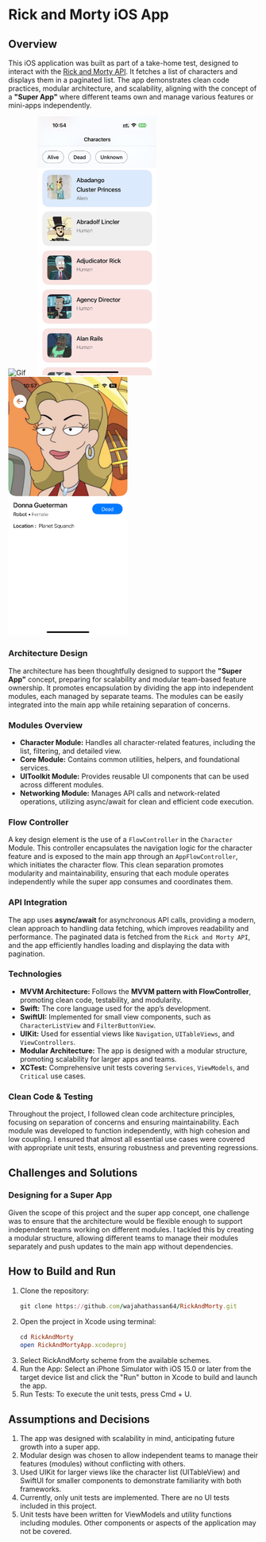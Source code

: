 # Rick and Morty iOS App

## Overview
This iOS application was built as part of a take-home test, designed to interact with the [Rick and Morty API](https://rickandmortyapi.com/documentation/). It fetches a list of characters and displays them in a paginated list. The app demonstrates clean code practices, modular architecture, and scalability, aligning with the concept of a **"Super App"** where different teams own and manage various features or mini-apps independently.

<p align="left">
<img src="Assets/rick-&-morty.gif" width="240" title="Gif">
   &nbsp;&nbsp;&nbsp;&nbsp;&nbsp;<img src="Assets/image2.PNG" width="240" title="Character Lists">
   &nbsp;&nbsp;&nbsp;&nbsp;&nbsp;<img src="Assets/image3.PNG" width="240" title="Character Details"</p>

### Architecture Design
The architecture has been thoughtfully designed to support the **"Super App"** concept, preparing for scalability and modular team-based feature ownership. It promotes encapsulation by dividing the app into independent modules, each managed by separate teams. The modules can be easily integrated into the main app while retaining separation of concerns.

### Modules Overview

- **Character Module:** Handles all character-related features, including the list, filtering, and detailed view.
- **Core Module:** Contains common utilities, helpers, and foundational services.
- **UIToolkit Module:** Provides reusable UI components that can be used across different modules.
- **Networking Module:** Manages API calls and network-related operations, utilizing async/await for clean and efficient code execution.

### Flow Controller
A key design element is the use of a `FlowController` in the `Character` Module. This controller encapsulates the navigation logic for the character feature and is exposed to the main app through an `AppFlowController`, which initiates the character flow. This clean separation promotes modularity and maintainability, ensuring that each module operates independently while the super app consumes and coordinates them.

### API Integration
The app uses **async/await** for asynchronous API calls, providing a modern, clean approach to handling data fetching, which improves readability and performance. The paginated data is fetched from the `Rick and Morty API`, and the app efficiently handles loading and displaying the data with pagination.

### Technologies
- **MVVM Architecture:** Follows the **MVVM pattern with FlowController**, promoting clean code, testability, and modularity.
- **Swift:** The core language used for the app’s development.
- **SwiftUI:** Implemented for small view components, such as `CharacterListView` and `FilterButtonView`.
- **UIKit:** Used for essential views like `Navigation`, `UITableViews`, and `ViewControllers`.
- **Modular Architecture:** The app is designed with a modular structure, promoting scalability for larger apps and teams.
- **XCTest:** Comprehensive unit tests covering `Services`, `ViewModels`, and `Critical` use cases.

### Clean Code & Testing
Throughout the project, I followed clean code architecture principles, focusing on separation of concerns and ensuring maintainability. Each module was developed to function independently, with high cohesion and low coupling. I ensured that almost all essential use cases were covered with appropriate unit tests, ensuring robustness and preventing regressions.

## Challenges and Solutions
### Designing for a Super App
Given the scope of this project and the super app concept, one challenge was to ensure that the architecture would be flexible enough to support independent teams working on different modules. I tackled this by creating a modular structure, allowing different teams to manage their modules separately and push updates to the main app without dependencies.

## How to Build and Run
1. Clone the repository:
   ```ruby
   git clone https://github.com/wajahathassan64/RickAndMorty.git
   ```
2. Open the project in Xcode using terminal:
   ```ruby
   cd RickAndMorty
   open RickAndMortyApp.xcodeproj
   ```
3. Select RickAndMorty scheme from the available schemes.
4. Run the App: Select an iPhone Simulator with iOS 15.0 or later from the target device list and click the "Run" button in Xcode to build and launch the app.
5. Run Tests: To execute the unit tests, press Cmd + U.
   
## Assumptions and Decisions
1. The app was designed with scalability in mind, anticipating future growth into a super app.
2. Modular design was chosen to allow independent teams to manage their features (modules) without conflicting with others.
3. Used UIKit for larger views like the character list (UITableView) and SwiftUI for smaller components to demonstrate familiarity with both frameworks.
4. Currently, only unit tests are implemented. There are no UI tests included in this project.
5. Unit tests have been written for ViewModels and utility functions including modules. Other components or aspects of the application may not be covered.
